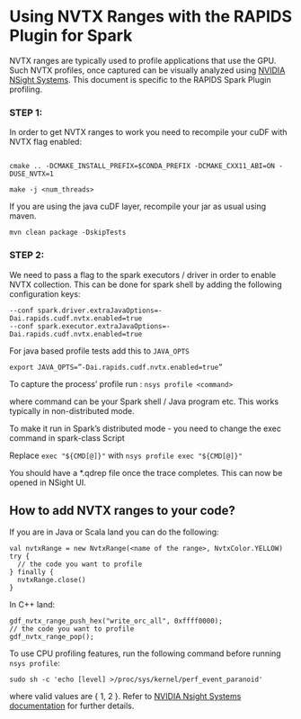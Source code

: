 # Using NVTX Ranges with the RAPIDS Plugin for Spark
NVTX ranges are typically used to profile applications that use the GPU. Such NVTX profiles,
once captured can be visually analyzed using
[NVIDIA NSight Systems](https://developer.nvidia.com/nsight-systems).
This document is specific to the RAPIDS Spark Plugin profiling.

### STEP 1:

In order to get NVTX ranges to work you need to recompile your cuDF with NVTX flag enabled:

```//from the cpp/build directory

cmake .. -DCMAKE_INSTALL_PREFIX=$CONDA_PREFIX -DCMAKE_CXX11_ABI=ON -DUSE_NVTX=1

make -j <num_threads>
```
If you are using the java cuDF layer, recompile your jar as usual using maven.
```
mvn clean package -DskipTests
```
### STEP 2:

We need to pass a flag to the spark executors / driver in order to enable NVTX collection.
This can be done for spark shell by adding the following configuration keys:
```
--conf spark.driver.extraJavaOptions=-Dai.rapids.cudf.nvtx.enabled=true
--conf spark.executor.extraJavaOptions=-Dai.rapids.cudf.nvtx.enabled=true
```
For java based profile tests add this to `JAVA_OPTS`
```
export JAVA_OPTS=”-Dai.rapids.cudf.nvtx.enabled=true”
```
To capture the process’ profile run :
`nsys profile <command>`

where command can be your Spark shell / Java program etc.
This works typically in non-distributed mode.

To make it run in Spark’s distributed mode - you need to change the exec command in spark-class
Script

Replace `exec "${CMD[@]}"` with `nsys profile exec "${CMD[@]}"`

You should have a *.qdrep file once the trace completes. This can now be opened in NSight UI.

## How to add NVTX ranges to your code?

If you are in Java or Scala land you can do the following:

```
val nvtxRange = new NvtxRange(<name of the range>, NvtxColor.YELLOW)
try {
  // the code you want to profile
} finally {
  nvtxRange.close()
}
```
In C++ land:
```
gdf_nvtx_range_push_hex("write_orc_all", 0xffff0000);
// the code you want to profile
gdf_nvtx_range_pop();
```

To use CPU profiling features, run the following command before running `nsys profile`:
```
sudo sh -c 'echo [level] >/proc/sys/kernel/perf_event_paranoid'
```
where valid values are { 1, 2 }. Refer to
[NVIDIA Nsight Systems documentation](https://docs.nvidia.com/nsight-systems/)
for further details.
